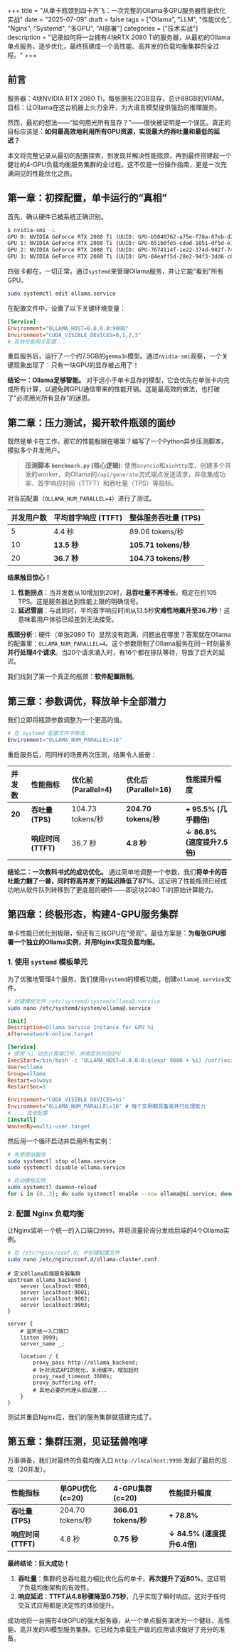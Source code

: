 +++
title = "从单卡瓶颈到四卡齐飞：一次完整的Ollama多GPU服务器性能优化实战"
date = "2025-07-09"
draft = false
tags = ["Ollama", "LLM", "性能优化", "Nginx", "Systemd", "多GPU", "AI部署"]
categories = ["技术实战"]
description = "记录如何将一台拥有4块RTX 2080 Ti的服务器，从最初的Ollama单点服务，逐步优化，最终搭建成一个高性能、高并发的负载均衡集群的全过程。"
+++

## 前言

服务器：4块NVIDIA RTX 2080 Ti，每张拥有22GB显存，总计88GB的VRAM。目标：让Ollama在这台机器上火力全开，为大语言模型提供强劲的推理服务。

然而，最初的想法——“如何用光所有显存？”——很快被证明是一个误区。真正的目标应该是：**如何最高效地利用所有GPU资源，实现最大的吞吐量和最低的延迟？**

本文将完整记录从最初的配置探索，到发现并解决性能瓶颈，再到最终搭建起一个健壮的4-GPU负载均衡服务集群的全过程。这不仅是一份操作指南，更是一次充满洞见的性能优化之旅。

## 第一章：初探配置，单卡运行的“真相”

首先，确认硬件已被系统正确识别。

```bash
$ nvidia-smi -L
GPU 0: NVIDIA GeForce RTX 2080 Ti (UUID: GPU-b5040762-a75e-f78a-87eb-d288e4725f64)
GPU 1: NVIDIA GeForce RTX 2080 Ti (UUID: GPU-651b0fe5-cdad-1851-df5d-e122f85ff10c)
GPU 2: NVIDIA GeForce RTX 2080 Ti (UUID: GPU-7674114f-1e22-374d-982f-7446da0ce35f)
GPU 3: NVIDIA GeForce RTX 2080 Ti (UUID: GPU-04eaff5d-28e2-94f3-3dd6-c0985dfdad24)
```

四张卡都在，一切正常。通过`systemd`来管理Ollama服务，并让它能“看到”所有GPU。

```bash
sudo systemctl edit ollama.service
```

在配置文件中，设置了以下关键环境变量：

```ini
[Service]
Environment="OLLAMA_HOST=0.0.0.0:9000"
Environment="CUDA_VISIBLE_DEVICES=0,1,2,3"
# 其他性能相关配置...
```

重启服务后，运行了一个约7.5GB的`gemma3n`模型。通过`nvidia-smi`观察，一个关键现象出现了：只有一块GPU的显存被占用了！

**结论一：Ollama足够智能。** 对于远小于单卡显存的模型，它会优先在单张卡内完成所有计算，以避免跨GPU通信带来的性能开销。这是最高效的做法，也打破了“必须用光所有显存”的迷思。

## 第二章：压力测试，揭开软件瓶颈的面纱

既然是单卡在工作，那它的性能极限在哪里？编写了一个Python异步压测脚本，模拟多个并发用户。

> **压测脚本 `benchmark.py` (核心逻辑)**:
> 使用`asyncio`和`aiohttp`库，创建多个并发的worker，向Ollama的`/api/generate`流式端点发送请求，并收集成功率、首字响应时间（TTFT）和吞吐量（TPS）等指标。

对当前配置（`OLLAMA_NUM_PARALLEL=4`）进行了测试。

| 并发用户数 | 平均首字响应 (TTFT) | 整体服务吞吐量 (TPS) |
| :----------- | :-------------------- | :----------------------- |
| 5            | 4.4 秒                | 89.06 tokens/秒          |
| 10           | **13.5 秒**             | **105.71 tokens/秒**     |
| 20           | **36.7 秒**             | **104.73 tokens/秒**     |

**结果触目惊心！**
1.  **性能拐点**：当并发数从10增加到20时，**总吞吐量不再增长**，稳定在约105 TPS。这是服务器达到性能上限的明确信号。
2.  **延迟雪崩**：与此同时，平均首字响应时间从13.5秒**灾难性地飙升至36.7秒**！这意味着用户体验已经差到无法接受。

**瓶颈分析**：硬件（单张2080 Ti）显然没有跑满，问题出在哪里？答案就在Ollama的配置里：`OLLAMA_NUM_PARALLEL=4`。这个参数限制了Ollama服务在同一时刻最多**并行处理4个请求**。当20个请求涌入时，有16个都在排队等待，导致了巨大的延迟。

我们找到了第一个真正的瓶颈：**软件配置限制**。

## 第三章：参数调优，释放单卡全部潜力

我们立即将瓶颈参数调整为一个更高的值。

```bash
# 在 systemd 配置文件中修改
Environment="OLLAMA_NUM_PARALLEL=16"
```

重启服务后，用同样的场景再次压测，结果令人振奋：

| 并发数 | 性能指标 | **优化前** (Parallel=4) | **优化后** (Parallel=16) | **性能提升幅度** |
| :------- | :--------------- | :------------------------ | :------------------------- | :--------------------------------- |
| **20**   | **吞吐量 (TPS)** | 104.73 tokens/秒          | **204.70 tokens/秒**       | **+ 95.5% (几乎翻倍)**             |
|          | **响应时间 (TTFT)**  | 36.7 秒                 | **4.8 秒**                 | **↓ 86.8% (速度提升7.5倍)**      |

**结论二：一次教科书式的成功优化。**
通过简单地调整一个参数，我们**将单卡的吞吐能力翻了一番，同时将高并发下的延迟降低了87%**。这证明了性能瓶颈已经成功地从软件队列转移到了更底层的硬件——即这块2080 Ti的原始计算能力。

## 第四章：终极形态，构建4-GPU服务集群

单卡性能已优化到极限，但还有三张GPU在“旁观”。最佳方案是：**为每张GPU部署一个独立的Ollama实例，并用Nginx实现负载均衡。**

### 1. 使用 `systemd` 模板单元

为了优雅地管理4个服务，我们使用`systemd`的模板功能，创建`ollama@.service`文件。

```bash
# 创建模板文件 /etc/systemd/system/ollama@.service
sudo nano /etc/systemd/system/ollama@.service
```

```ini
[Unit]
Description=Ollama Service Instance for GPU %i
After=network-online.target

[Service]
# 使用 %i 动态计算端口号，并绑定到对应GPU
ExecStart=/bin/bash -c 'OLLAMA_HOST=0.0.0.0:$(expr 9000 + %i) /usr/local/bin/ollama serve'
User=ollama
Group=ollama
Restart=always
RestartSec=3

Environment="CUDA_VISIBLE_DEVICES=%i"
Environment="OLLAMA_NUM_PARALLEL=16" # 每个实例都具备高并行处理能力
# ... 其他配置
[Install]
WantedBy=multi-user.target
```

然后用一个循环启动并启用所有实例：

```bash
# 先停用旧服务
sudo systemctl stop ollama.service
sudo systemctl disable ollama.service

# 启动模板实例
sudo systemctl daemon-reload
for i in {0..3}; do sudo systemctl enable --now ollama@$i.service; done
```

### 2. 配置 Nginx 负载均衡

让Nginx监听一个统一的入口端口`9999`，并将流量轮询分发给后端的4个Ollama实例。

```bash
# 在 /etc/nginx/conf.d/ 中创建配置文件
sudo nano /etc/nginx/conf.d/ollama-cluster.conf
```

```nginx
# 定义Ollama后端服务器集群
upstream ollama_backend {
    server localhost:9000;
    server localhost:9001;
    server localhost:9002;
    server localhost:9003;
}

server {
    # 监听统一入口端口
    listen 9999;
    server_name _;

    location / {
        proxy_pass http://ollama_backend;
        # 针对流式API的优化，关闭缓冲，增加超时
        proxy_read_timeout 3600s;
        proxy_buffering off;
        # 其他必要的代理头部设置...
    }
}
```

测试并重启Nginx后，我们的服务集群就搭建完成了。

## 第五章：集群压测，见证猛兽咆哮

万事俱备，我们对最终的负载均衡入口 `http://localhost:9999` 发起了最后的总攻（20并发）。

| 性能指标 | **单GPU优化** (c=20) | **4-GPU集群** (c=20) | **性能提升幅度** |
| :--------------- | :--------------------- | :----------------------- | :--------------------------------- |
| **吞吐量 (TPS)** | 204.70 tokens/秒       | **366.01 tokens/秒**     | **+ 78.8%**                        |
| **响应时间 (TTFT)**  | 4.8 秒                 | **0.75 秒**              | **↓ 84.5% (速度提升6.4倍)**      |

**最终结论：巨大成功！**
1.  **吞吐量**：集群的总吞吐能力相比优化后的单卡，**再次提升了近80%**。这证明了负载均衡架构的有效性。
2.  **响应延迟**：**TTFT从4.8秒骤降至0.75秒**，几乎实现了瞬时响应。这对于任何交互式应用都是决定性的体验提升。

成功地将一台拥有4块GPU的强大服务器，从一个单点服务演进为一个健壮、高性能、高并发的AI模型服务集群。它已经为承载生产级的应用请求做好了充分的准备。
